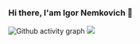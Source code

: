 ### Hi there, I'am Igor Nemkovich 👋

<!--

- 🔭 I’m currently working on ...
- 🌱 I’m currently learning ...
- 👯 I’m looking to collaborate on ...
- 🤔 I’m looking for help with ...
- 💬 Ask me about ...
- 📫 How to reach me: ...
- 😄 Pronouns: ...
- ⚡ Fun fact: ...
-->
![Github activity graph](https://activity-graph.herokuapp.com/graph?username=Magguro&theme=github)
![](https://komarev.com/ghpvc/?username=magguro)
